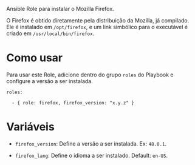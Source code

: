 Ansible Role para instalar o Mozilla Firefox.

O Firefox é obtido diretamente pela distribuição da Mozilla, já compilado. Ele
é instalado em `/opt/firefox`, e um link simbólico para o executável é criado
em `/usr/local/bin/firefox`.

# Como usar

Para usar este Role, adicione dentro do grupo `roles` do Playbook e configure a
versão a ser instalada.

```
roles:

  - { role: firefox, firefox_version: "x.y.z" }
```

# Variáveis

- `firefox_version`: Define a versão a ser instalada. Ex: `48.0.1`.

- `firefox_lang`: Define o idioma a ser instalado. Default: `en-US`.
